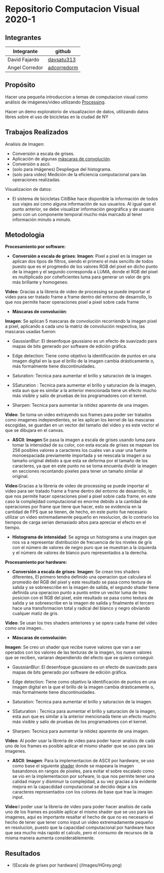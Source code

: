 # Repositorio Computacion Visual 2020-1

## Integrantes

|       Integrante      |                 github                        |
|-----------------------|-----------------------------------------------|
| David Fajardo| [davsatu313](https://github.com/davsatu313) |
| Angel Corredor   | [adcorredorm](https://github.com/adcorredorm)       |


## Propósito

Hacer una pequeña introduccion a temas de computacion visual como análisis de imágenes/video utilizando [Processing](https://processing.org/).

Hacer un demo exploratorio de visualizacion de datos, utilizando datos libres sobre el uso de bicicletas en la ciudad de NY

## Trabajos Realizados

Analisis de Imagen:

* Conversión a escala de grises.
* Aplicación de algunas [máscaras de convolución](https://en.wikipedia.org/wiki/Kernel_(image_processing)).
* Conversión a ascii.
* (solo para imágenes) Despliegue del histograma.
* (solo para video) Medición de la eficiencia computacional para las operaciones realizadas.

Visualizacion de datos:

* El sistema de bicicletas CitiBike hace disponible la información de todos sus viajes así como alguna información de sus usuarios. Al igual que el punto anterior, se debe visualizar información geográfica y de usuario pero con un componente temporal mucho más marcado al tener información minuto a minuto. 


## Metodologia
**Procesamiento por software:**

*  **Conversión a escala de grises**: 
**Imagen**: Pixel a pixel en la imagen se aplican dos tipos de filtros, siendo el primero el más sencillo de todos puesto que es el progmedio de los valores RGB del pixel en dicho punto de la imagen y el segundo corresponda a LUMA, donde el RGB del pixel es multiplicado por coheficientes luma para generar un valor de gris más brillante y homogeneo.

**Video**: Gracias a la libreria de video de processing se puede importar el video para ser tratado frame a frame dentro del entorno de desarrollo, lo que nos permite hacer operaciones pixel a pixel sobre cada frame

*  **Máscaras de convolución**: 

**Imagen**: Se  aplican  5 mascaras de convolución recorriendo la imagen pixel a pixel, aplicando a cada uno la matriz de convolución respectiva, las mascaras usadas fueron:

* GaussianBlur: El desenfoque gaussiano es un efecto de suavizado para mapas de bits generado por software de edición gráfica.

* Edge detection: Tiene como objetivo la identificación de puntos en una imagen digital en la que el brillo de la imagen cambia drásticamente o, más formalmente tiene discontinuidades.

* Saturation: Tecnica para aumentar el brillo y saturacion de la imagen.

* SSaturation : Tecnica para aumentar el brillo y saturacion de la imagen, esta aun que es similar a la anterior mencionada tiene un efecto mucho más visible y salio de pruebas de los programadores con el kernel.

* Sharpen: Tecnica para aumentar la nitidez aparente de una imagen.


**Video**: Se toma un video extrayendo sus frames para poder ser tratados como imagenes independientes, se les aplican los kernel de  las mascaras escogidas, se guardan en un vector del tamaño del video y es este vector el que se dibujara en el canvas.


*  **ASCII**: 
**Imagen**:Se pasa la imagen a escala de grises usando luma para tomar la intensidad de su color, con esta escala de grises se mapean los 256 posibles valores a caracteres los cuales van a usar una fuente monoespaciada previamente importada y se reescala la imagen  a su tamaño original debido a que esta se deforma por el tamaño de los caracteres, ya que en este punto no se toma encuenta dividir la imagen en secciones recontando pixeles para tener un tamaño similar al original.

**Video**:Gracias a la libreria de video de processing se puede importar el video para ser tratado frame a frame dentro del entorno de desarrollo, lo que nos permite hacer operaciones pixel a pixel sobre cada frame, en este caso la complejidad computacional es enorme debido a la cantidad de operaciones por frame que tiene que hacer, esto se evidencia en la cantidad de FPS que se tienen, de hecho, en este punto fue necesario utilizar un video extremadamente pequeño en resolucion, de lo contrario los tiempos de carga serian demasiado altos para apreciar el efecto en el tiempo.

* **Histograma de intensidad**: Se agrega un histograma a una imagen  que nos va a representar  distribución de frecuencia de los niveles de gris con el número de valores de negro puro que se muestran a la izquierda y el número de valores de blanco puro representados a la derecha.


**Procesamiento por hardware:**

*  **Conversión a escala de grises**: 
**Imagen**: Se crean tres shaders diferentes, El primero  tendra definido una operacion que calculara el promedio del RGB del pixel y este resultado se pasa como textura de salida y se sobreescribe en la imagen de salida, el segundo shader tiene definida una operacion punto a punto entre un vector luma de tres posicion con el RGB del pixel, este resultado se pasa como textura de salida y se sobreescribe en la imagen de salida y finalmente el tercero hace una transformacion total y radical del blanco y negro obviando cualquer matiz de gris.

**Video**: Se usan los tres shaders anteriores  y se opera  cada frame  del video como  una imagen..


*  **Máscaras de convolución**: 

**Imagen**: Se creo un shader que recibe nueve valores que van a ser operados con los valores de las texturas de la imagen, los nueve valores que se reciben, variaran dependiendo del efecto que se quiera conseguir.


* GaussianBlur: El desenfoque gaussiano es un efecto de suavizado para mapas de bits generado por software de edición gráfica.

* Edge detection: Tiene como objetivo la identificación de puntos en una imagen digital en la que el brillo de la imagen cambia drásticamente o, más formalmente tiene discontinuidades.

* Saturation: Tecnica para aumentar el brillo y saturacion de la imagen.

* SSaturation : Tecnica para aumentar el brillo y saturacion de la imagen, esta aun que es similar a la anterior mencionada tiene un efecto mucho más visible y salio de pruebas de los programadores con el kernel.

* Sharpen: Tecnica para aumentar la nitidez aparente de una imagen.

**Video**: Al poder usar la libreria de video para poder hacer analisis de cada uno de los frames es posible aplicar el mismo shader que se uso para las imagenes.

*  **ASCII**: 
**Imagen**: Para la implementacion de ASCII por hardware, se uso como base el siguiente [shader](https://www.shadertoy.com/view/lssGDj#) donde se mapeara la imagen basandonos en rangos de pixeles, para evitar el sobre escalado como se vio en la implementacion por sofware, lo que nos permite tener una calidad mayor y disminuir la complejidad, a su vez gracias a la evidente mejora en la capacdidad computacional se decidio dejar a los caracteres representados con los colores de base que trae la imagen input.

**Video**:l poder usar la libreria de video para poder hacer analisis de cada uno de los frames es posible aplicar el mismo shader que se uso para las imagenes, aqui es importante resaltar el hecho de que no es necesario el hecho de tener que tener como input un video extremadamente pequeño en resolucion, puesto que la capacidad computacional por hardware hace que sea mucho más rapido el calculo, pero el consumo de recursos de la misma manera aumenta considerablemente.

## Resultados

+ ![Escala de grises por hardware] (/Images/HGrey.png)